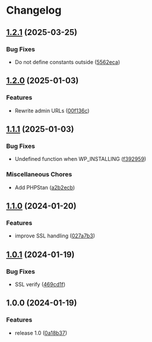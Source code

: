 # Changelog

## [1.2.1](https://github.com/nlemoine/wp-symfony-local-server/compare/v1.2.0...v1.2.1) (2025-03-25)


### Bug Fixes

* Do not define constants outside ([5562eca](https://github.com/nlemoine/wp-symfony-local-server/commit/5562eca1d0b2da3d3bc44f52829785a029134958))

## [1.2.0](https://github.com/nlemoine/wp-symfony-local-server/compare/v1.1.1...v1.2.0) (2025-01-03)


### Features

* Rewrite admin URLs ([00f136c](https://github.com/nlemoine/wp-symfony-local-server/commit/00f136c264f758baf3d4152fdc0be4fbeef1d931))

## [1.1.1](https://github.com/nlemoine/wp-symfony-local-server/compare/v1.1.0...v1.1.1) (2025-01-03)


### Bug Fixes

* Undefined function when WP_INSTALLING ([f392959](https://github.com/nlemoine/wp-symfony-local-server/commit/f39295961003829b32fede00267e549d944efbb9))


### Miscellaneous Chores

* Add PHPStan ([a2b2ecb](https://github.com/nlemoine/wp-symfony-local-server/commit/a2b2ecbe06c68c33b50c54777f7d9afd0df63a3a))

## [1.1.0](https://github.com/nlemoine/wp-symfony-local-server/compare/v1.0.1...v1.1.0) (2024-01-20)


### Features

* improve SSL handling ([027a7b3](https://github.com/nlemoine/wp-symfony-local-server/commit/027a7b3950f46cb569cbc420833c7516b94d129e))

## [1.0.1](https://github.com/nlemoine/n5s-wp-symfony-local-server/compare/v1.0.0...v1.0.1) (2024-01-19)


### Bug Fixes

* SSL verify ([469cd1f](https://github.com/nlemoine/n5s-wp-symfony-local-server/commit/469cd1fd2b769c126fe1134f87ff73b2060931eb))

## 1.0.0 (2024-01-19)


### Features

* release 1.0 ([0a18b37](https://github.com/nlemoine/n5s-wp-symfony-local-server/commit/0a18b3792652df418b32e06317ab6b0f2258057a))

